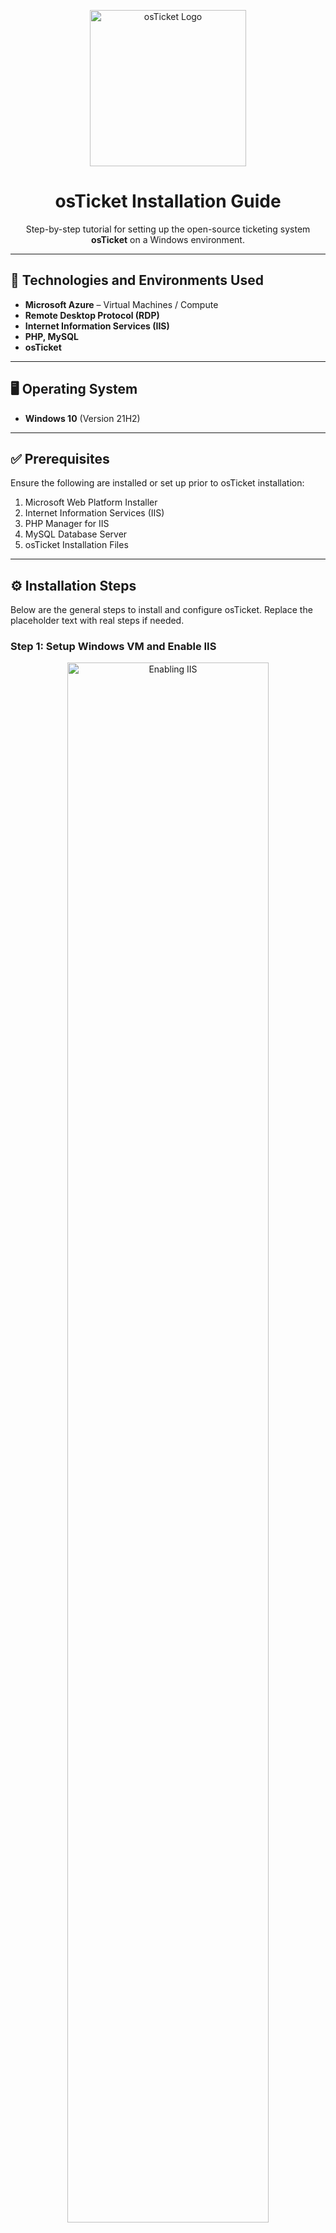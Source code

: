 <p align="center">
  <img src="https://i.imgur.com/Clzj7Xs.png" alt="osTicket Logo" width="250"/>
</p>

<h1 align="center">osTicket Installation Guide</h1>
<p align="center">
  Step-by-step tutorial for setting up the open-source ticketing system <strong>osTicket</strong> on a Windows environment.
</p>

---

## 🧰 Technologies and Environments Used

- **Microsoft Azure** – Virtual Machines / Compute
- **Remote Desktop Protocol (RDP)**
- **Internet Information Services (IIS)**
- **PHP, MySQL**
- **osTicket**

---

## 🖥️ Operating System

- **Windows 10** (Version 21H2)

---

## ✅ Prerequisites

Ensure the following are installed or set up prior to osTicket installation:

1. Microsoft Web Platform Installer
2. Internet Information Services (IIS)
3. PHP Manager for IIS
4. MySQL Database Server
5. osTicket Installation Files

---

## ⚙️ Installation Steps

Below are the general steps to install and configure osTicket. Replace the placeholder text with real steps if needed.

### Step 1: Setup Windows VM and Enable IIS

<p align="center">
  <img src="https://i.imgur.com/DJmEXEB.png" width="80%" alt="Enabling IIS"/>
</p>
<p>
Start by creating a Windows VM on Azure. Use the Server Manager to enable IIS and install required roles and features.
</p>

---

### Step 2: Install PHP and Configure IIS

<p align="center">
  <img src="https://i.imgur.com/DJmEXEB.png" width="80%" alt="Installing PHP"/>
</p>
<p>
Use the Web Platform Installer to install PHP and the necessary IIS extensions. Ensure PHP Manager is properly configured.
</p>

---

### Step 3: Install and Configure MySQL

<p align="center">
  <img src="https://i.imgur.com/DJmEXEB.png" width="80%" alt="MySQL Configuration"/>
</p>
<p>
Download and install MySQL Server. Create a database and user account specifically for osTicket.
</p>

---

### Step 4: Download and Install osTicket

> Replace this section with a real screenshot of the osTicket installation page when available.

1. Download osTicket from the official website.
2. Extract files into `C:\inetpub\wwwroot\osTicket`.
3. Run the setup from your browser via `http://localhost/osTicket`.

---

### Step 5: Final Configuration and Test

- Complete the web-based setup.
- Assign proper file permissions.
- Verify that tickets can be created and emails are functioning.

---

## 📬 Contact & Portfolio

> Replace this with your actual contact info or GitHub/LinkedIn profile links.

---
